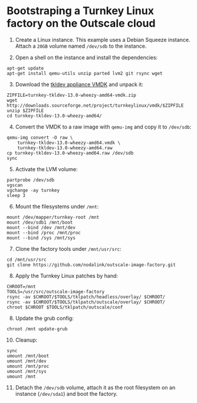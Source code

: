 # Bootstraping a Turnkey Linux factory on the Outscale cloud

 1. Create a Linux instance. This example uses a Debian Squeeze instance. Attach a `20GB` volume named `/dev/sdb` to the instance.

 2. Open a shell on the instance and install the dependencies:
 ```
apt-get update
apt-get install qemu-utils unzip parted lvm2 git rsync wget
 ```
 
 3. Download the [tkldev appliance VMDK](http://www.turnkeylinux.org/tkldev) and unpack it:
 ```
ZIPFILE=turnkey-tkldev-13.0-wheezy-amd64-vmdk.zip
wget http://downloads.sourceforge.net/project/turnkeylinux/vmdk/$ZIPFILE
 unzip $ZIPFILE
 cd turnkey-tkldev-13.0-wheezy-amd64/
 ```

 4. Convert the VMDK to a raw image with `qemu-img` and copy it to `/dev/sdb`:
 ```
 qemu-img convert -O raw \
	 turnkey-tkldev-13.0-wheezy-amd64.vmdk \
	 turnkey-tkldev-13.0-wheezy-amd64.raw
 cp turnkey-tkldev-13.0-wheezy-amd64.raw /dev/sdb
 sync
 ```

 5. Activate the LVM volume:
 ```
 partprobe /dev/sdb
 vgscan
 vgchange -ay turnkey
 sleep 3
 ```
 
 6. Mount the filesystems under `/mnt`:
  ```
 mount /dev/mapper/turnkey-root /mnt
 mount /dev/sdb1 /mnt/boot
 mount --bind /dev /mnt/dev
 mount --bind /proc /mnt/proc
 mount --bind /sys /mnt/sys
```

 7. Clone the factory tools under `/mnt/usr/src`:
 ```
 cd /mnt/usr/src
 git clone https://github.com/nodalink/outscale-image-factory.git
 ```
	 
 8. Apply the Turnkey Linux patches by hand:
 ```
 CHROOT=/mnt
 TOOLS=/usr/src/outscale-image-factory
 rsync -av $CHROOT/$TOOLS/tklpatch/headless/overlay/ $CHROOT/
 rsync -av $CHROOT/$TOOLS/tklpatch/outscale/overlay/ $CHROOT/
 chroot $CHROOT $TOOLS/tklpatch/outscale/conf
 ```

 8. Update the grub config:
 ```
 chroot /mnt update-grub
 ```

 10. Cleanup:
 ```
 sync
 umount /mnt/boot
 umount /mnt/dev
 umount /mnt/proc
 umount /mnt/sys
 umount /mnt
 ```

 11. Detach the `/dev/sdb` volume, attach it as the root filesystem on an instance (`/dev/sda1`) and boot the factory.
